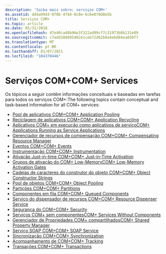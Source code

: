 ```yaml
---
description: 'Saiba mais sobre: serviços COM+'
ms.assetid: dd4a9943-070b-4f84-8c0e-6c6e070d8e5b
title: Serviços COM+
ms.topic: article
ms.date: 05/31/2018
ms.openlocfilehash: 47e40ca48b96e3f322ad99cf7c31973b8b131e89
ms.sourcegitcommit: c7add10d695482e1ceb72d62b8a4ebd84ea050f7
ms.translationtype: MT
ms.contentlocale: pt-BR
ms.lasthandoff: 01/07/2021
ms.locfileid: "104370446"
---
```

# <a name="com-services"></a><span data-ttu-id="85e05-103">Serviços COM+</span><span class="sxs-lookup"><span data-stu-id="85e05-103">COM+ Services</span></span>

<span data-ttu-id="85e05-104">Os tópicos a seguir contêm informações conceituais e baseadas em tarefas para todos os serviços COM+:</span><span class="sxs-lookup"><span data-stu-id="85e05-104">The following topics contain conceptual and task-based information for all COM+ services:</span></span>

-   [<span data-ttu-id="85e05-105">Pool de aplicativos COM+</span><span class="sxs-lookup"><span data-stu-id="85e05-105">COM+ Application Pooling</span></span>](com--application-pooling.md)
-   [<span data-ttu-id="85e05-106">Reciclagem de aplicativos COM+</span><span class="sxs-lookup"><span data-stu-id="85e05-106">COM+ Application Recycling</span></span>](com--application-recycling.md)
-   [<span data-ttu-id="85e05-107">Aplicativos COM+ em execução como aplicativos de serviço</span><span class="sxs-lookup"><span data-stu-id="85e05-107">COM+ Applications Running as Service Applications</span></span>](com--applications-running-as-service-applications.md)
-   [<span data-ttu-id="85e05-108">Gerenciador de recursos de compensação COM+</span><span class="sxs-lookup"><span data-stu-id="85e05-108">COM+ Compensating Resource Manager</span></span>](com--compensating-resource-manager.md)
-   [<span data-ttu-id="85e05-109">Eventos COM+</span><span class="sxs-lookup"><span data-stu-id="85e05-109">COM+ Events</span></span>](com--events.md)
-   [<span data-ttu-id="85e05-110">Instrumentação COM+</span><span class="sxs-lookup"><span data-stu-id="85e05-110">COM+ Instrumentation</span></span>](com--instrumentation-concepts.md)
-   [<span data-ttu-id="85e05-111">Ativação Just-in-time COM+</span><span class="sxs-lookup"><span data-stu-id="85e05-111">COM+ Just-in-Time Activation</span></span>](com--just-in-time-activation.md)
-   [<span data-ttu-id="85e05-112">Grupos de ativação do COM+ Low-Memory</span><span class="sxs-lookup"><span data-stu-id="85e05-112">COM+ Low-Memory Activation Gates</span></span>](com--low-memory-activation-gates.md)
-   [<span data-ttu-id="85e05-113">Cadeias de caracteres do construtor do objeto COM+</span><span class="sxs-lookup"><span data-stu-id="85e05-113">COM+ Object Constructor Strings</span></span>](com--object-constructor-strings.md)
-   [<span data-ttu-id="85e05-114">Pool de objetos COM+</span><span class="sxs-lookup"><span data-stu-id="85e05-114">COM+ Object Pooling</span></span>](com--object-pooling.md)
-   [<span data-ttu-id="85e05-115">Partições COM+</span><span class="sxs-lookup"><span data-stu-id="85e05-115">COM+ Partitions</span></span>](com--partitions.md)
-   [<span data-ttu-id="85e05-116">Componentes em fila COM+</span><span class="sxs-lookup"><span data-stu-id="85e05-116">COM+ Queued Components</span></span>](com--queued-components.md)
-   [<span data-ttu-id="85e05-117">Serviço do dispensador de recursos COM+</span><span class="sxs-lookup"><span data-stu-id="85e05-117">COM+ Resource Dispenser Service</span></span>](com--resource-dispenser-service.md)
-   [<span data-ttu-id="85e05-118">Segurança do COM+</span><span class="sxs-lookup"><span data-stu-id="85e05-118">COM+ Security</span></span>](com--security.md)
-   [<span data-ttu-id="85e05-119">Serviços COM+ sem componentes</span><span class="sxs-lookup"><span data-stu-id="85e05-119">COM+ Services Without Components</span></span>](com--services-without-components.md)
-   [<span data-ttu-id="85e05-120">Gerenciador de Propriedades COM+ compartilhados</span><span class="sxs-lookup"><span data-stu-id="85e05-120">COM+ Shared Property Manager</span></span>](com--shared-property-manager.md)
-   [<span data-ttu-id="85e05-121">Serviço SOAP COM+</span><span class="sxs-lookup"><span data-stu-id="85e05-121">COM+ SOAP Service</span></span>](com--soap-service.md)
-   [<span data-ttu-id="85e05-122">Sincronização COM+</span><span class="sxs-lookup"><span data-stu-id="85e05-122">COM+ Synchronization</span></span>](com--synchronization.md)
-   [<span data-ttu-id="85e05-123">Acompanhamento de COM+</span><span class="sxs-lookup"><span data-stu-id="85e05-123">COM+ Tracking</span></span>](com--tracking.md)
-   [<span data-ttu-id="85e05-124">Transações COM+</span><span class="sxs-lookup"><span data-stu-id="85e05-124">COM+ Transactions</span></span>](com--transactions.md)

 

 



